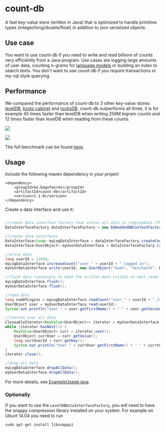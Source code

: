 count-db
========

A fast key-value store (written in Java) that is optimized to handle primitive types (integer/long/double/float) in addition to json serialized objects. 

## Use case

You want to use count-db if you need to write and read billions of counts very efficiëntly from a Java program. Use cases are logging large amounts of user data, counting n-grams for [language models](http://en.wikipedia.org/wiki/Language_model) or building an index to search texts. You don't want to use count-db if you require transactions or my-sql style querying.

## Performance

We compared the performance of count-db to 3 other key-value stores: [levelDB](https://github.com/google/leveldb), [kyoto cabinet](http://fallabs.com/kyotocabinet/) and [rocksDB](http://rocksdb.org/).  count-db outperforms all three, it is for example 45 times faster than levelDB when writing 256M bigram counts and 12 times faster than levelDB when reading from these counts. 

![](https://raw.githubusercontent.com/koendeschacht/count-db/master/doc/write_bigram_counts.png)

![](https://raw.githubusercontent.com/koendeschacht/count-db/master/doc/read_bigram_counts.png)

The full benchmark can be found [here](https://github.com/koendeschacht/count-db/blob/master/doc/performance.md).

## Usage

Include the following maven dependency in your project

``` 
<dependency>
    <groupId>be.bagofwords</groupId>
    <artifactId>count-db</artifactId>
    <version>1.1.0</version>
</dependency>
```

Create a data interface and use it:

``` java

//create data interface factory that stores all data in /tmp/myData (This factory is wired with spring)
DataInterfaceFactory dataInterfaceFactory = new EmbeddedDBContextFactory("/tmp/myData").createApplicationContext().getBean(DataInterfaceFactory.class);

//create data interfaces
DataInterface<Long> myLogDataInterface = dataInterfaceFactory.createCountDataInterface("myLoginCounts");
DataInterface<UserObject> myUserDataInterface = dataInterfaceFactory.createDataInterface(DatabaseCachingType.CACHED, "myUsers", UserObject.class, new OverWriteCombinator<UserObject>());

//write data
long userId = 12939;
myLogDataInterface.increaseCount("user_" + userId + "_logged_in");
myUserDataInterface.write(userId, new UserObject("koen", "deschacht", DateUtils.parseDate("1983-04-12", "yyyy-MM-dd")));

//flush data (necessary to make the written data visible on next read)
myLogDataInterface.flush();
myUserDataInterface.flush();

//read data
long numOfLogins = myLogDataInterface.readCount("user_" + userId + "_logged_in");
UserObject user = myUserDataInterface.read(userId);
System.out.println("User " + user.getFirstName() + " " + user.getSecondName() + " logged in " + numOfLogins + " times.");

//iterate over all data
CloseableIterator<KeyValue<UserObject>> iterator = myUserDataInterface.iterator();
while (iterator.hasNext()) {
    KeyValue<UserObject> curr = iterator.next();
    UserObject currUser = curr.getValue();
    long currUserId = curr.getKey();
    System.out.println("User " + currUser.getFirstName() + " " + currUser.getSecondName() + " with id " + currUserId);
}
iterator.close();

//drop all data
myLogDataInterface.dropAllData();
myUserDataInterface.dropAllData();

```

For more details, see [ExampleUsage.java](https://github.com/koendeschacht/count-db/blob/master/src/main/java/be/bagofwords/main/ExampleUsage.java).

### Optionally

If you want to use the ``LevelDBDataInterfaceFactory``, you will need to have the snappy compression library installed on your system. For example on Ubunt 14.04 you need to run

```
sudo apt-get install libsnappy1
```

